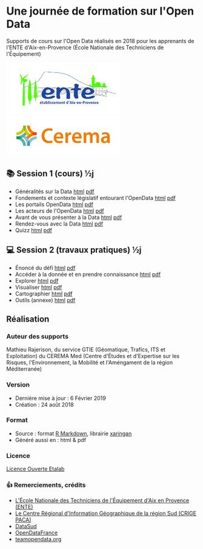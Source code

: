 # Une journée de formation sur l'Open Data<br>  


Supports de cours sur l'Open Data réalisés en 2018 pour les apprenants de l'ENTE d'Aix-en-Provence (École Nationale des Techniciens de l'Équipement)  

![](images/LogoENTE_small.jpg)
![](images/Logo_CEREMA_small.png)


## :books: Session 1 (cours) ½j 
- Généralités sur la Data  [html](https://github.com/CEREMA/dtermed.cours_opendata_ente/blob/master/presentations/session1/session1_1_data.html) [pdf](https://github.com/CEREMA/dtermed.cours_opendata_ente/blob/master/presentations/session1/session1_1_data.pdf)
- Fondements et contexte législatif entourant l'OpenData  [html](https://github.com/CEREMA/dtermed.cours_opendata_ente/blob/master/presentations/session1/session1_2_fondements.html) [pdf](https://github.com/CEREMA/dtermed.cours_opendata_ente/blob/master/presentations/session1/session1_2_fondements.pdf)
- Les portails OpenData  [html](https://github.com/CEREMA/dtermed.cours_opendata_ente/blob/master/presentations/session1/session1_3_portails.html) [pdf](https://github.com/CEREMA/dtermed.cours_opendata_ente/blob/master/presentations/session1/session1_3_portails.pdf)
- Les acteurs de l'OpenData  [html](https://github.com/CEREMA/dtermed.cours_opendata_ente/blob/master/presentations/session1/session1_4_acteurs.html) [pdf](https://github.com/CEREMA/dtermed.cours_opendata_ente/blob/master/presentations/session1/session1_4_acteurs.pdf)
- Avant de vous présenter à la Data  [html](https://github.com/CEREMA/dtermed.cours_opendata_ente/blob/master/presentations/session1/session1_5_avant_data.html) [pdf](https://github.com/CEREMA/dtermed.cours_opendata_ente/blob/master/presentations/session1/session1_5_avant_data.pdf)
- Rendez-vous avec la Data  [html](https://github.com/CEREMA/dtermed.cours_opendata_ente/blob/master/presentations/session1/session1_6_rdv_data.html) [pdf](https://github.com/CEREMA/dtermed.cours_opendata_ente/blob/master/presentations/session1/session1_6_rdv_data.pdf)
- Quizz  [html](https://github.com/CEREMA/dtermed.cours_opendata_ente/blob/master/presentations/session1/session1_7_quizz.html) [pdf](https://github.com/CEREMA/dtermed.cours_opendata_ente/blob/master/presentations/session1/session1_7_quizz.pdf)

## :computer: Session 2 (travaux pratiques) ½j 
- Énoncé du défi  [html](https://github.com/CEREMA/dtermed.cours_opendata_ente/blob/master/presentations/session2/session2_1_énoncé.html) [pdf](https://github.com/CEREMA/dtermed.cours_opendata_ente/blob/master/presentations/session2/session2_1_énoncé.pdf)
- Accéder à la donnée et en prendre connaissance  [html](https://github.com/CEREMA/dtermed.cours_opendata_ente/blob/master/presentations/session2/session2_2_acceder_prendre_connaissance.html) [pdf](https://github.com/CEREMA/dtermed.cours_opendata_ente/blob/master/presentations/session2/session2_2_acceder_prendre_connaissance.pdf)
- Explorer  [html](https://github.com/CEREMA/dtermed.cours_opendata_ente/blob/master/presentations/session2/session2_3_explorer.html) [pdf](https://github.com/CEREMA/dtermed.cours_opendata_ente/blob/master/presentations/session2/session2_3_explorer.pdf)
- Visualiser  [html](https://github.com/CEREMA/dtermed.cours_opendata_ente/blob/master/presentations/session2/session2_4_visualiser.html) [pdf](https://github.com/CEREMA/dtermed.cours_opendata_ente/blob/master/presentations/session2/session2_4_visualiser.pdf)
- Cartographier  [html](https://github.com/CEREMA/dtermed.cours_opendata_ente/blob/master/presentations/session2/session2_5_cartographier.html) [pdf](https://github.com/CEREMA/dtermed.cours_opendata_ente/blob/master/presentations/session2/session2_5_cartographier.pdf)
- Outils (annexe)  [html](https://github.com/CEREMA/dtermed.cours_opendata_ente/blob/master/presentations/session2/session2_6_annexe_outils.html) [pdf](https://github.com/CEREMA/dtermed.cours_opendata_ente/blob/master/presentations/session2/session2_6_annexe_outils.pdf)

## Réalisation
### Auteur des supports
Mathieu Rajerison, du service GTIE (Géomatique, Trafics, ITS et Exploitation) du CEREMA Med (Centre d'Études et d'Expertise sur les Risques, l'Environnement, la Mobilité et l'Améngament de la région Méditerranée)

### Version
- Dernière mise à jour : 6 Février 2019
- Création : 24 août 2018

### Format
- Source : format [R Markdown](https://rmarkdown.rstudio.com/), librairie [xaringan](https://github.com/yihui/xaringan)
- Généré aussi en : html & pdf

### Licence
[Licence Ouverte Etalab](https://www.etalab.gouv.fr/licence-ouverte-open-licence)

### :thumbsup: Remerciements, crédits
- [L'École Nationale des Techniciens de l'Équipement d'Aix en Provence (ENTE)](http://www.ente.developpement-durable.gouv.fr/aix-en-provence-r41.html)
- [Le Centre Régional d'Information Géographique de la région Sud (CRIGE PACA)](http://www.crige-paca.org/)
- [DataSud](https://www.datasud.fr/)
- [OpenDataFrance](http://www.opendatafrance.net/)
- [teamopendata.org](https://teamopendata.org)